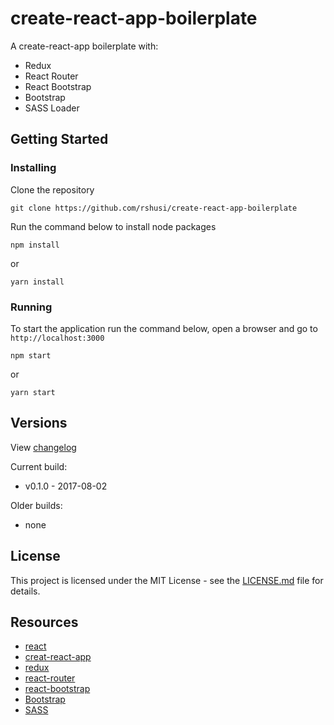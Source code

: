 # create-react-app-boilerplate

A create-react-app boilerplate with:

- Redux
- React Router
- React Bootstrap
- Bootstrap
- SASS Loader

## Getting Started

### Installing

Clone the repository
```
git clone https://github.com/rshusi/create-react-app-boilerplate
```

Run the command below to install node packages
```
npm install
```
or
```
yarn install
```

### Running

To start the application run the command below, open a browser and go to ```http://localhost:3000```
```
npm start
```
or
```
yarn start
```

## Versions

View [changelog](CHANGELOG.md)

Current build:
- v0.1.0 - 2017-08-02

Older builds:
- none

## License

This project is licensed under the MIT License - see the [LICENSE.md](LICENSE.md) file for details.

## Resources

- [react](https://facebook.github.io/react/)
- [creat-react-app](https://github.com/facebookincubator/create-react-app)
- [redux](http://redux.js.org/)
- [react-router](https://github.com/ReactTraining/react-router)
- [react-bootstrap](https://github.com/react-bootstrap/react-bootstrap)
- [Bootstrap](http://getbootstrap.com/)
- [SASS](http://sass-lang.com/)
